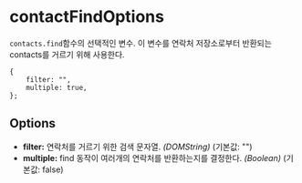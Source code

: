 contactFindOptions
==================

`contacts.find`함수의 선택적인 변수. 이 변수를 연락처 저장소로부터 반환되는 contacts를 거르기 위해 사용한다.

    { 
		filter: "",
		multiple: true,
	};

Options
-------

- __filter:__ 연락처를 거르기 위한 검색 문자열. _(DOMString)_ (기본값: "")
- __multiple:__ find 동작이 여러개의 연락처를 반환하는지를 결정한다. _(Boolean)_ (기본값: false)

